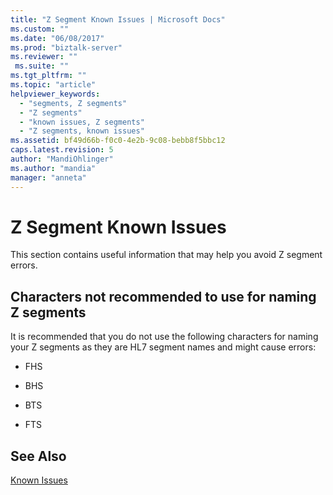 ```yaml
---
title: "Z Segment Known Issues | Microsoft Docs"
ms.custom: ""
ms.date: "06/08/2017"
ms.prod: "biztalk-server"
ms.reviewer: ""
 ms.suite: ""
ms.tgt_pltfrm: ""
ms.topic: "article"
helpviewer_keywords: 
  - "segments, Z segments"
  - "Z segments"
  - "known issues, Z segments"
  - "Z segments, known issues"
ms.assetid: bf49d66b-f0c0-4e2b-9c08-bebb8f5bbc12
caps.latest.revision: 5
author: "MandiOhlinger"
ms.author: "mandia"
manager: "anneta"
---
```

# Z Segment Known Issues
This section contains useful information that may help you avoid Z segment errors.  
  
## Characters not recommended to use for naming Z segments  
 It is recommended that you do not use the following characters for naming your Z segments as they are HL7 segment names and might cause errors:  
  
-   FHS  
  
-   BHS  
  
-   BTS  
  
-   FTS  
  
## See Also  
 [Known Issues](../../adapters-and-accelerators/accelerator-hl7/known-issues1.md)